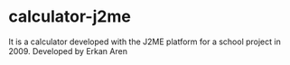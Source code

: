 # calculator-j2me
It is a calculator developed with the J2ME platform for a school project in 2009.
Developed by Erkan Aren
